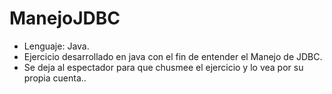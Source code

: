 # ManejoJDBC

-  Lenguaje: Java.
-  Ejercicio desarrollado en java con el fin de entender el Manejo de JDBC.
-  Se deja al espectador para que chusmee el ejercicio y lo vea por su propia cuenta..
